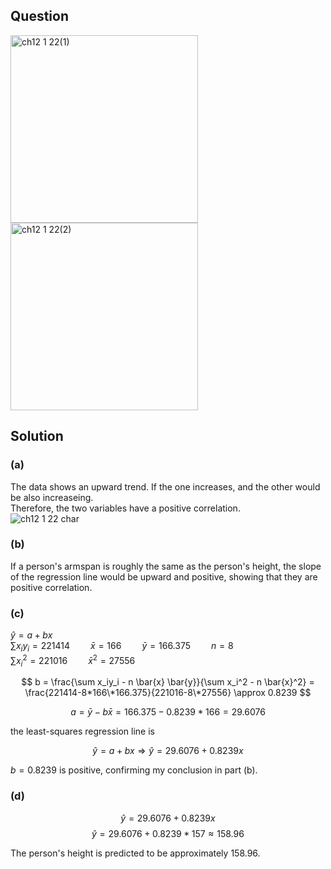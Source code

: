## Question
<img width="300" alt="ch12 1 22(1)" src="https://github.com/user-attachments/assets/ab28dcce-4e6e-49e6-a23c-e5d844bfa5d6" />
<br>
<img width="300" alt="ch12 1 22(2)" src="https://github.com/user-attachments/assets/46ae4e0a-d159-4727-9235-f9f585379282" />

## Solution
### (a)
The data shows an upward trend. If the one increases, and the other would be also increaseing.  
Therefore, the two variables have a positive correlation.  
![ch12 1 22 char](https://github.com/user-attachments/assets/6af74462-02fa-4be8-8876-aaadbb261949)

### (b)
If a person's armspan is roughly the same as the person's height, the slope of the regression line would be upward and positive, showing that they are positive correlation.

### (c)

$\hat{y} = a + bx$  
$\sum x_iy_i = 221414 \quad \quad \bar{x} = 166 \quad \quad \bar{y}=166.375 \quad \quad n=8$  
$\sum x_i^2 = 221016 \quad \quad \bar{x}^2 = 27556$  

$$
b = \frac{\sum x_iy_i - n \bar{x} \bar{y}}{\sum x_i^2 - n \bar{x}^2} = \frac{221414-8*166\*166.375}{221016-8\*27556} \approx 0.8239
$$

$$
a = \bar{y} - b \bar{x} = 166.375 - 0.8239*166 = 29.6076
$$

the least-squares regression line is

$$
\hat{y} = a + bx \Rightarrow \hat{y} = 29.6076 + 0.8239x
$$

$b=0.8239$ is positive, confirming my conclusion in part (b).

### (d)

$$
\hat{y} = 29.6076 + 0.8239x
$$
$$
\hat{y} = 29.6076 + 0.8239*157 \approx 158.96
$$

The person's height is predicted to be approximately 158.96.
